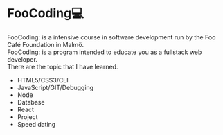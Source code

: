 # FooCoding💻
FooCoding: is a intensive course in software development run by the Foo Café Foundation in Malmö.<br>
FooCoding: is a program intended to educate you as a fullstack web developer.<br>
There are the topic that I have learned.
<ul>
<li>HTML5/CSS3/CLI</li>
<li>JavaScript/GIT/Debugging</li>
<li>Node</li>
<li>Database</li>
<li>React</li>
<li>Project</li>
<li>Speed dating</li>
